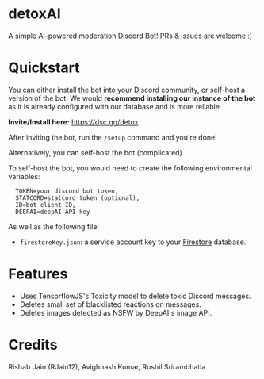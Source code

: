 # detoxAI
A simple AI-powered moderation Discord Bot! PRs & issues are welcome :)

# Quickstart
You can either install the bot into your Discord community, or self-host a version of the bot. We would **recommend installing our instance of the bot** as it is already configured with our database and is more reliable.

**Invite/Install here:** https://dsc.gg/detox

After inviting the bot, run the `/setup` command and you're done!

Alternatively, you can self-host the bot (complicated).

To self-host the bot, you would need to create the following environmental variables:

```
  TOKEN=your discord bot token,
  STATCORD=statcord token (optional),
  ID=bot client ID,
  DEEPAI=deepAI API key
```

As well as the following file:
- `firestoreKey.json`: a service account key to your [Firestore](https://cloud.google.com/firestore) database.

# Features
- Uses TensorflowJS's Toxicity model to delete toxic Discord messages.
- Deletes small set of blacklisted reactions on messages.
- Deletes images detected as NSFW by DeepAI's image API.

# Credits
Rishab Jain (RJain12), Avighnash Kumar, Rushil Srirambhatla
